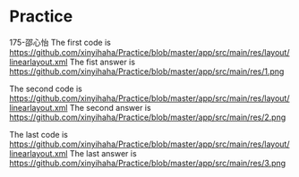 # Practice
175-邵心怡
The first code is https://github.com/xinyihaha/Practice/blob/master/app/src/main/res/layout/linearlayout.xml
The fist answer is https://github.com/xinyihaha/Practice/blob/master/app/src/main/res/1.png



The second code is https://github.com/xinyihaha/Practice/blob/master/app/src/main/res/layout/linearlayout.xml
The second answer is https://github.com/xinyihaha/Practice/blob/master/app/src/main/res/2.png


The last code is https://github.com/xinyihaha/Practice/blob/master/app/src/main/res/layout/linearlayout.xml
The last answer is https://github.com/xinyihaha/Practice/blob/master/app/src/main/res/3.png
